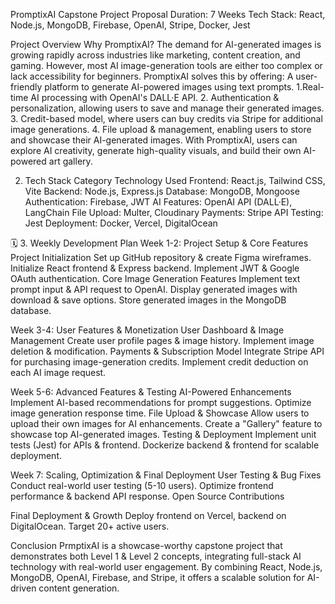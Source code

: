 PromptixAI Capstone Project Proposal
Duration: 7 Weeks
Tech Stack: React, Node.js, MongoDB, Firebase, OpenAI, Stripe, Docker, Jest

Project Overview
Why PromptixAI?
The demand for AI-generated images is growing rapidly across industries like marketing, content creation, and gaming. However, most AI image-generation tools are either too complex or lack accessibility for beginners.
PromptixAI solves this by offering:  A user-friendly platform to generate AI-powered images using text prompts.
1.Real-time AI processing with OpenAI's DALL·E API.
2. Authentication & personalization, allowing users to save and manage their generated images.
3. Credit-based model, where users can buy credits via Stripe for additional image generations.
4. File upload & management, enabling users to store and showcase their AI-generated images.
With PromptixAI, users can explore AI creativity, generate high-quality visuals, and build their own AI-powered art gallery.

 2. Tech Stack
Category
Technology Used
 Frontend:
React.js, Tailwind CSS, Vite
 Backend:
Node.js, Express.js
 Database:
MongoDB, Mongoose
Authentication:
Firebase, JWT
 AI Features:
OpenAI API (DALL·E), LangChain
 File Upload:
Multer, Cloudinary
 Payments:
Stripe API
 Testing:
Jest
 Deployment:
Docker, Vercel, DigitalOcean


🗓 3. Weekly Development Plan
 Week 1-2: Project Setup & Core Features
 Project Initialization
Set up GitHub repository & create Figma wireframes.
Initialize React frontend & Express backend.
Implement JWT & Google OAuth authentication.
Core Image Generation Features
Implement text prompt input & API request to OpenAI.
Display generated images with download & save options.
Store generated images in the MongoDB database.

 Week 3-4: User Features & Monetization
 User Dashboard & Image Management
Create user profile pages & image history.
Implement image deletion & modification.
Payments & Subscription Model
Integrate Stripe API for purchasing image-generation credits.
Implement credit deduction on each AI image request.

 Week 5-6: Advanced Features & Testing
 AI-Powered Enhancements
Implement AI-based recommendations for prompt suggestions.
Optimize image generation response time.
 File Upload & Showcase
Allow users to upload their own images for AI enhancements.
Create a "Gallery" feature to showcase top AI-generated images.
 Testing & Deployment
Implement unit tests (Jest) for APIs & frontend.
Dockerize backend & frontend for scalable deployment.

 Week 7: Scaling, Optimization & Final Deployment
 User Testing & Bug Fixes
Conduct real-world user testing (5-10 users).
Optimize frontend performance & backend API response.
 Open Source Contributions

 Final Deployment & Growth
Deploy frontend on Vercel, backend on DigitalOcean.
Target 20+ active users.




Conclusion
PrmptixAI is a showcase-worthy capstone project that demonstrates both Level 1 & Level 2 concepts, integrating full-stack AI technology with real-world user engagement. By combining React, Node.js, MongoDB, OpenAI, Firebase, and Stripe, it offers a scalable solution for AI-driven content generation. 


